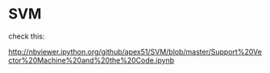 # SVM
check this:

http://nbviewer.ipython.org/github/apex51/SVM/blob/master/Support%20Vector%20Machine%20and%20the%20Code.ipynb
